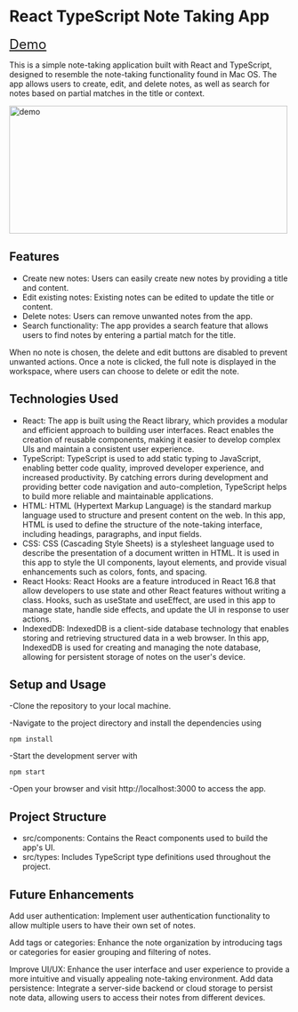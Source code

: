 <h1>React TypeScript Note Taking App</h1>

<a href="https://sveta-kryukova.github.io/notes-test-task/" style="font-size: 24px;">Demo</a>

This is a simple note-taking application built with React and TypeScript, designed to resemble the note-taking functionality found in Mac OS. The app allows users to create, edit, and delete notes, as well as search for notes based on partial matches in the title or context.

<img src="https://github.com/Sveta-Kryukova/notes-test-task/assets/116656921/26decfef-b872-4c9c-a21b-b62179451023" alt="demo" style="width: 500px; height: 230px;">

<h2>Features</h2>
<ul>
  <li>Create new notes: Users can easily create new notes by providing a title and content.</li>
  <li>Edit existing notes: Existing notes can be edited to update the title or content.</li>
  <li>Delete notes: Users can remove unwanted notes from the app.</li>
  <li>Search functionality: The app provides a search feature that allows users to find notes by entering a partial match for the title.</li>
</ul>
<p>When no note is chosen, the delete and edit buttons are disabled to prevent unwanted actions. Once a note is clicked, the full note is displayed in the workspace, where users can choose to delete or edit the note.</p>
<h2>Technologies Used</h2>
<ul>
<li>React: The app is built using the React library, which provides a modular and efficient approach to building user interfaces. React enables the creation of reusable components, making it easier to develop complex UIs and maintain a consistent user experience.</li>

<li>TypeScript: TypeScript is used to add static typing to JavaScript, enabling better code quality, improved developer experience, and increased productivity. By catching errors during development and providing better code navigation and auto-completion, TypeScript helps to build more reliable and maintainable applications.</li>

<li>HTML: HTML (Hypertext Markup Language) is the standard markup language used to structure and present content on the web. In this app, HTML is used to define the structure of the note-taking interface, including headings, paragraphs, and input fields.</li>

<li>CSS: CSS (Cascading Style Sheets) is a stylesheet language used to describe the presentation of a document written in HTML. It is used in this app to style the UI components, layout elements, and provide visual enhancements such as colors, fonts, and spacing.</li>

<li>React Hooks: React Hooks are a feature introduced in React 16.8 that allow developers to use state and other React features without writing a class. Hooks, such as useState and useEffect, are used in this app to manage state, handle side effects, and update the UI in response to user actions.</li>

<li>IndexedDB: IndexedDB is a client-side database technology that enables storing and retrieving structured data in a web browser. In this app, IndexedDB is used for creating and managing the note database, allowing for persistent storage of notes on the user's device.</li>
 </ul>
<h2>Setup and Usage</h2>

-Clone the repository to your local machine.

-Navigate to the project directory and install the dependencies using

```npm install```

-Start the development server with

```npm start```

-Open your browser and visit http://localhost:3000 to access the app.
<h2>Project Structure</h2>
<ul>
  <li>src/components: Contains the React components used to build the app's UI.</li>
  <li>src/types: Includes TypeScript type definitions used throughout the project.</li>
</ul>
<h2>Future Enhancements</h2>
Add user authentication: Implement user authentication functionality to allow multiple users to have their own set of notes.

Add tags or categories: Enhance the note organization by introducing tags or categories for easier grouping and filtering of notes.

Improve UI/UX: Enhance the user interface and user experience to provide a more intuitive and visually appealing note-taking environment.
Add data persistence: Integrate a server-side backend or cloud storage to persist note data, allowing users to access their notes from different devices.
